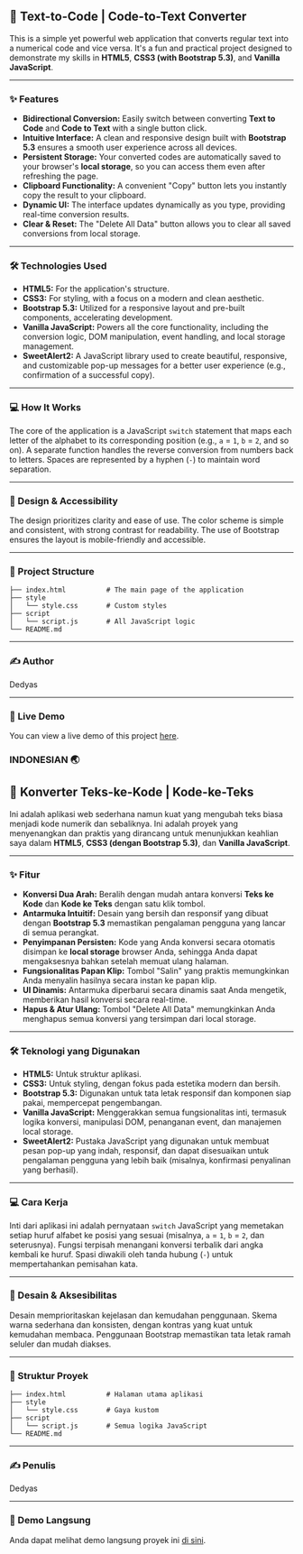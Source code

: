 
## 🚀 Text-to-Code | Code-to-Text Converter

This is a simple yet powerful web application that converts regular text into a numerical code and vice versa. It's a fun and practical project designed to demonstrate my skills in **HTML5**, **CSS3 (with Bootstrap 5.3)**, and **Vanilla JavaScript**.

-----

### ✨ Features

  * **Bidirectional Conversion:** Easily switch between converting **Text to Code** and **Code to Text** with a single button click.
  * **Intuitive Interface:** A clean and responsive design built with **Bootstrap 5.3** ensures a smooth user experience across all devices.
  * **Persistent Storage:** Your converted codes are automatically saved to your browser's **local storage**, so you can access them even after refreshing the page.
  * **Clipboard Functionality:** A convenient "Copy" button lets you instantly copy the result to your clipboard.
  * **Dynamic UI:** The interface updates dynamically as you type, providing real-time conversion results.
  * **Clear & Reset:** The "Delete All Data" button allows you to clear all saved conversions from local storage.

-----

### 🛠️ Technologies Used

  * **HTML5:** For the application's structure.
  * **CSS3:** For styling, with a focus on a modern and clean aesthetic.
  * **Bootstrap 5.3:** Utilized for a responsive layout and pre-built components, accelerating development.
  * **Vanilla JavaScript:** Powers all the core functionality, including the conversion logic, DOM manipulation, event handling, and local storage management.
  * **SweetAlert2:** A JavaScript library used to create beautiful, responsive, and customizable pop-up messages for a better user experience (e.g., confirmation of a successful copy).

-----

### 💻 How It Works

The core of the application is a JavaScript `switch` statement that maps each letter of the alphabet to its corresponding position (e.g., `a` = `1`, `b` = `2`, and so on). A separate function handles the reverse conversion from numbers back to letters. Spaces are represented by a hyphen (`-`) to maintain word separation.

-----

### 🎨 Design & Accessibility

The design prioritizes clarity and ease of use. The color scheme is simple and consistent, with strong contrast for readability. The use of Bootstrap ensures the layout is mobile-friendly and accessible.

-----

### 📁 Project Structure

```
├── index.html          # The main page of the application
├── style
│   └── style.css       # Custom styles
├── script
│   └── script.js       # All JavaScript logic
└── README.md
```

-----

### ✍️ Author

Dedyas

-----

### 🔗 Live Demo

You can view a live demo of this project [here](https://kingdedymulyono.github.io/texttocode).

### INDONESIAN 🌏


## 🚀 Konverter Teks-ke-Kode | Kode-ke-Teks

Ini adalah aplikasi web sederhana namun kuat yang mengubah teks biasa menjadi kode numerik dan sebaliknya. Ini adalah proyek yang menyenangkan dan praktis yang dirancang untuk menunjukkan keahlian saya dalam **HTML5**, **CSS3 (dengan Bootstrap 5.3)**, dan **Vanilla JavaScript**.

-----

### ✨ Fitur

  * **Konversi Dua Arah:** Beralih dengan mudah antara konversi **Teks ke Kode** dan **Kode ke Teks** dengan satu klik tombol.
  * **Antarmuka Intuitif:** Desain yang bersih dan responsif yang dibuat dengan **Bootstrap 5.3** memastikan pengalaman pengguna yang lancar di semua perangkat.
  * **Penyimpanan Persisten:** Kode yang Anda konversi secara otomatis disimpan ke **local storage** browser Anda, sehingga Anda dapat mengaksesnya bahkan setelah memuat ulang halaman.
  * **Fungsionalitas Papan Klip:** Tombol "Salin" yang praktis memungkinkan Anda menyalin hasilnya secara instan ke papan klip.
  * **UI Dinamis:** Antarmuka diperbarui secara dinamis saat Anda mengetik, memberikan hasil konversi secara real-time.
  * **Hapus & Atur Ulang:** Tombol "Delete All Data" memungkinkan Anda menghapus semua konversi yang tersimpan dari local storage.

-----

### 🛠️ Teknologi yang Digunakan

  * **HTML5:** Untuk struktur aplikasi.
  * **CSS3:** Untuk styling, dengan fokus pada estetika modern dan bersih.
  * **Bootstrap 5.3:** Digunakan untuk tata letak responsif dan komponen siap pakai, mempercepat pengembangan.
  * **Vanilla JavaScript:** Menggerakkan semua fungsionalitas inti, termasuk logika konversi, manipulasi DOM, penanganan event, dan manajemen local storage.
  * **SweetAlert2:** Pustaka JavaScript yang digunakan untuk membuat pesan pop-up yang indah, responsif, dan dapat disesuaikan untuk pengalaman pengguna yang lebih baik (misalnya, konfirmasi penyalinan yang berhasil).

-----

### 💻 Cara Kerja

Inti dari aplikasi ini adalah pernyataan `switch` JavaScript yang memetakan setiap huruf alfabet ke posisi yang sesuai (misalnya, `a` = `1`, `b` = `2`, dan seterusnya). Fungsi terpisah menangani konversi terbalik dari angka kembali ke huruf. Spasi diwakili oleh tanda hubung (`-`) untuk mempertahankan pemisahan kata.

-----

### 🎨 Desain & Aksesibilitas

Desain memprioritaskan kejelasan dan kemudahan penggunaan. Skema warna sederhana dan konsisten, dengan kontras yang kuat untuk kemudahan membaca. Penggunaan Bootstrap memastikan tata letak ramah seluler dan mudah diakses.

-----

### 📁 Struktur Proyek

```
├── index.html          # Halaman utama aplikasi
├── style
│   └── style.css       # Gaya kustom
├── script
│   └── script.js       # Semua logika JavaScript
└── README.md
```

-----

### ✍️ Penulis

Dedyas

-----

### 🔗 Demo Langsung

Anda dapat melihat demo langsung proyek ini [di sini](https://kingdedymulyono.github.io/texttocode).
